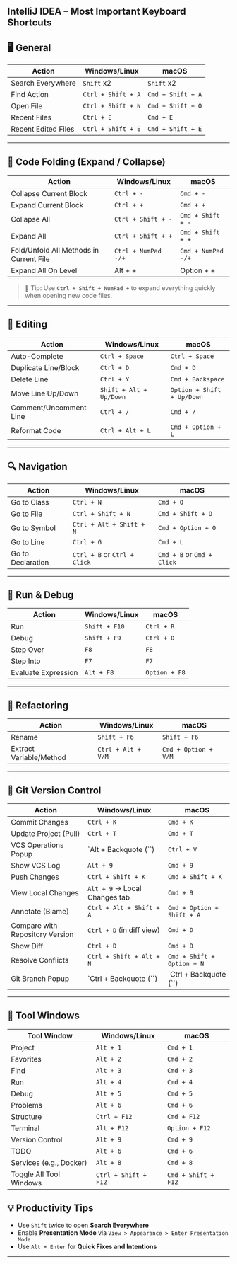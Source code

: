 IntelliJ IDEA – Most Important Keyboard Shortcuts
---

## 🖥️ General

| Action                       | Windows/Linux     | macOS           |
|-----------------------------|-------------------|-----------------|
| Search Everywhere           | `Shift` x2        | `Shift` x2      |
| Find Action                 | `Ctrl + Shift + A`| `Cmd + Shift + A`|
| Open File                   | `Ctrl + Shift + N`| `Cmd + Shift + O`|
| Recent Files                | `Ctrl + E`        | `Cmd + E`       |
| Recent Edited Files         | `Ctrl + Shift + E`| `Cmd + Shift + E`|

---
## 📏 Code Folding (Expand / Collapse)

| Action                                  | Windows/Linux       | macOS              |
| --------------------------------------- | ------------------- | ------------------ |
| Collapse Current Block                  | `Ctrl + -`          | `Cmd + -`          |
| Expand Current Block                    | `Ctrl + +`          | `Cmd + +`          |
| Collapse All                            | `Ctrl + Shift + -`  | `Cmd + Shift + -`  |
| Expand All                              | `Ctrl + Shift + +`  | `Cmd + Shift + +`  |
| Fold/Unfold All Methods in Current File | `Ctrl + NumPad -/+` | `Cmd + NumPad -/+` |
| Expand All On Level                     | Alt + +             | Option + +         |

> 🧠 Tip: Use **`Ctrl + Shift + NumPad +`** to expand everything quickly when opening new code files.

---
## 🧠 Editing

| Action                 | Windows/Linux           | macOS                      |
| ---------------------- | ----------------------- | -------------------------- |
| Auto-Complete          | `Ctrl + Space`          | `Ctrl + Space`             |
| Duplicate Line/Block   | `Ctrl + D`              | `Cmd + D`                  |
| Delete Line            | `Ctrl + Y`              | `Cmd + Backspace`          |
| Move Line Up/Down      | `Shift + Alt + Up/Down` | `Option + Shift + Up/Down` |
| Comment/Uncomment Line | `Ctrl + /`              | `Cmd + /`                  |
| Reformat Code          | `Ctrl + Alt + L`        | `Cmd + Option + L`         |

---

## 🔍 Navigation

| Action                     | Windows/Linux       | macOS             |
|---------------------------|---------------------|-------------------|
| Go to Class               | `Ctrl + N`          | `Cmd + O`         |
| Go to File                | `Ctrl + Shift + N`  | `Cmd + Shift + O` |
| Go to Symbol              | `Ctrl + Alt + Shift + N` | `Cmd + Option + O` |
| Go to Line               | `Ctrl + G`          | `Cmd + L`         |
| Go to Declaration         | `Ctrl + B` or `Ctrl + Click` | `Cmd + B` or `Cmd + Click` |

---

## 🧪 Run & Debug

| Action                   | Windows/Linux       | macOS             |
|-------------------------|---------------------|-------------------|
| Run                     | `Shift + F10`       | `Ctrl + R`        |
| Debug                   | `Shift + F9`        | `Ctrl + D`        |
| Step Over               | `F8`                | `F8`              |
| Step Into               | `F7`                | `F7`              |
| Evaluate Expression     | `Alt + F8`          | `Option + F8`     |

---

## 🧹 Refactoring

| Action                     | Windows/Linux       | macOS             |
|---------------------------|---------------------|-------------------|
| Rename                    | `Shift + F6`        | `Shift + F6`      |
| Extract Variable/Method   | `Ctrl + Alt + V/M`  | `Cmd + Option + V/M` |

---

## 🔄 Git Version Control

| Action                                 | Windows/Linux         | macOS               |
|----------------------------------------|-----------------------|---------------------|
| Commit Changes                         | `Ctrl + K`            | `Cmd + K`           |
| Update Project (Pull)                  | `Ctrl + T`            | `Cmd + T`           |
| VCS Operations Popup                   | `Alt + Backquote (\``)| `Ctrl + V`          |
| Show VCS Log                           | `Alt + 9`             | `Cmd + 9`           |
| Push Changes                           | `Ctrl + Shift + K`    | `Cmd + Shift + K`   |
| View Local Changes                     | `Alt + 9` → Local Changes tab | `Cmd + 9`        |
| Annotate (Blame)                       | `Ctrl + Alt + Shift + A` | `Cmd + Option + Shift + A` |
| Compare with Repository Version        | `Ctrl + D` (in diff view) | `Cmd + D`       |
| Show Diff                              | `Ctrl + D`            | `Cmd + D`           |
| Resolve Conflicts                      | `Ctrl + Shift + Alt + N` | `Cmd + Shift + Option + N` |
| Git Branch Popup                       | `Ctrl + Backquote (\``)| `Ctrl + Backquote (\``) |

---

## 📂 Tool Windows

| Tool Window               | Windows/Linux     | macOS               |
|---------------------------|-------------------|---------------------|
| Project                   | `Alt + 1`         | `Cmd + 1`           |
| Favorites                 | `Alt + 2`         | `Cmd + 2`           |
| Find                      | `Alt + 3`         | `Cmd + 3`           |
| Run                       | `Alt + 4`         | `Cmd + 4`           |
| Debug                     | `Alt + 5`         | `Cmd + 5`           |
| Problems                  | `Alt + 6`         | `Cmd + 6`           |
| Structure                 | `Ctrl + F12`      | `Cmd + F12`         |
| Terminal                  | `Alt + F12`       | `Option + F12`      |
| Version Control           | `Alt + 9`         | `Cmd + 9`           |
| TODO                     | `Alt + 6`         | `Cmd + 6`           |
| Services (e.g., Docker)   | `Alt + 8`         | `Cmd + 8`           |
| Toggle All Tool Windows   | `Ctrl + Shift + F12` | `Cmd + Shift + F12` |


## 💡 Productivity Tips

- Use `Shift` twice to open **Search Everywhere**
- Enable **Presentation Mode** via `View > Appearance > Enter Presentation Mode`
- Use `Alt + Enter` for **Quick Fixes and Intentions**

---
